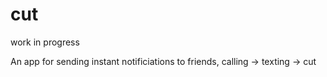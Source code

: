 # cut
work in progress

An app for sending instant notificiations to friends, calling -> texting -> cut
